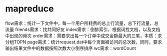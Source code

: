 # mapreduce
flow需求：统计一下文件中，每一个用户所耗费的总上行流量，总下行流量，总流量 
friends需求：找共同好友 
index需求：倒排索引，根据词找文档，以及文档中出现的频次 
order需求：需要求出每一个订单中成交金额最大的三笔，本质：求分组TOPN page需求：统计request.dat中每个页面被访问的总次数，同时，要求输出结果文件中的数据按照次数大小倒序排序
wc需求：wordCount

